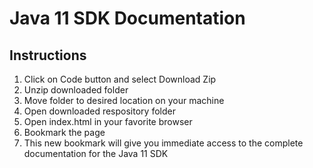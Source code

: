 # Java 11 SDK Documentation

## Instructions
1. Click on Code button and select Download Zip
2. Unzip downloaded folder
3. Move folder to desired location on your machine
4. Open downloaded respository folder
5. Open index.html in your favorite browser
6. Bookmark the page
7. This new bookmark will give you immediate access to the complete documentation for the Java 11 SDK
